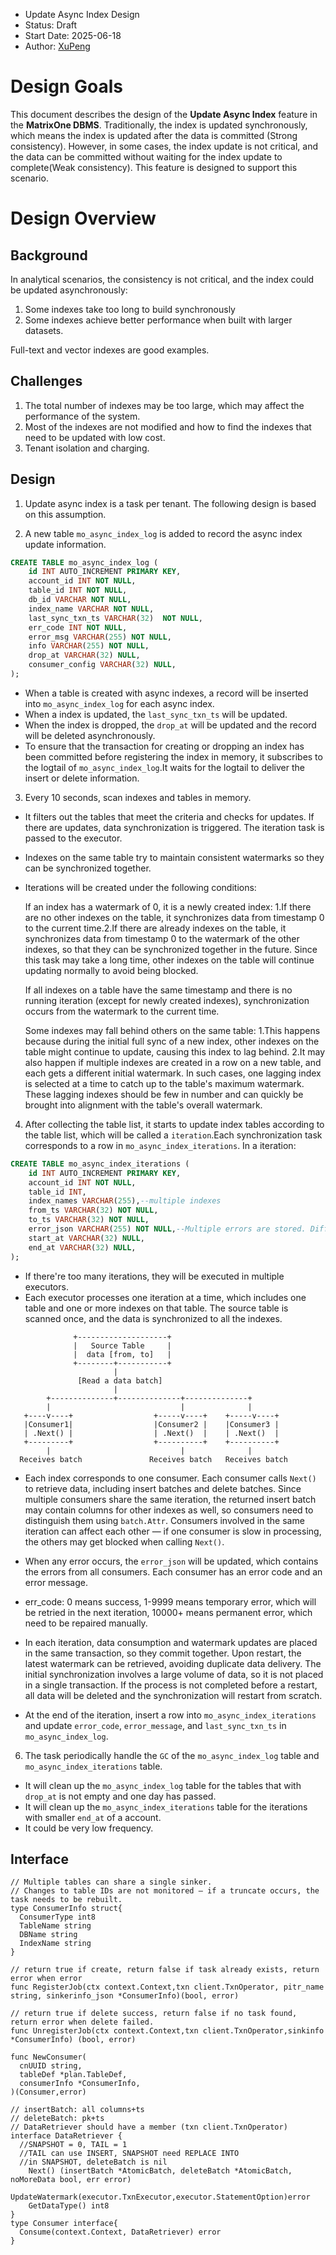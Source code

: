 - Update Async Index Design
- Status: Draft
- Start Date: 2025-06-18
- Author: [XuPeng](https://github.com/XuPeng-SH)

# Design Goals

This document describes the design of the **Update Async Index** feature in the **MatrixOne DBMS**. Traditionally, the index is updated synchronously, which means the index is updated after the data is committed (Strong consistency). However, in some cases, the index update is not critical, and the data can be committed without waiting for the index update to complete(Weak consistency). This feature is designed to support this scenario.

# Design Overview

## Background

In analytical scenarios, the consistency is not critical, and the index could be updated asynchronously:
1. Some indexes take too long to build synchronously
2. Some indexes achieve better performance when built with larger datasets.

Full-text and vector indexes are good examples.

## Challenges

1. The total number of indexes may be too large, which may affect the performance of the system.
2. Most of the indexes are not modified and how to find the indexes that need to be updated with low cost.
3. Tenant isolation and charging.

## Design

1. Update async index is a task per tenant. The following design is based on this assumption.

2. A new table `mo_async_index_log` is added to record the async index update information.
```sql
CREATE TABLE mo_async_index_log (
    id INT AUTO_INCREMENT PRIMARY KEY,
    account_id INT NOT NULL,
    table_id INT NOT NULL,
    db_id VARCHAR NOT NULL,
    index_name VARCHAR NOT NULL,
    last_sync_txn_ts VARCHAR(32)  NOT NULL,
    err_code INT NOT NULL,
    error_msg VARCHAR(255) NOT NULL,
    info VARCHAR(255) NOT NULL,
    drop_at VARCHAR(32) NULL,
    consumer_config VARCHAR(32) NULL,
);

```
- When a table is created with async indexes, a record will be inserted into `mo_async_index_log` for each async index.
- When a index is updated, the `last_sync_txn_ts` will be updated.
- When the index is dropped, the `drop_at` will be updated and the record will be deleted asynchronously.
- To ensure that the transaction for creating or dropping an index has been committed before registering the index in memory, it subscribes to the logtail of `mo_async_index_log`.It waits for the logtail to deliver the insert or delete information.

3. Every 10 seconds, scan indexes and tables in memory.

- It filters out the tables that meet the criteria and checks for updates. If there are updates, data synchronization is triggered. The iteration task is passed to the executor.
- Indexes on the same table try to maintain consistent watermarks so they can be synchronized together.

- Iterations will be created under the following conditions:

   If an index has a watermark of 0, it is a newly created index: 1.If there are no other indexes on the table, it synchronizes data from timestamp 0 to the current time.2.If there are already indexes on the table, it synchronizes data from timestamp 0 to the watermark of the other indexes, so that they can be synchronized together in the future. Since this task may take a long time, other indexes on the table will continue updating normally to avoid being blocked.

   If all indexes on a table have the same timestamp and there is no running iteration (except for newly created indexes), synchronization occurs from the watermark to the current time.

   Some indexes may fall behind others on the same table: 1.This happens because during the initial full sync of a new index, other indexes on the table might continue to update, causing this index to lag behind. 2.It may also happen if multiple indexes are created in a row on a new table, and each gets a different initial watermark. In such cases, one lagging index is selected at a time to catch up to the table's maximum watermark. These lagging indexes should be few in number and can quickly be brought into alignment with the table's overall watermark.

4. After collecting the table list, it starts to update index tables according to the table list, which will be called a `iteration`.Each synchronization task corresponds to a row in `mo_async_index_iterations`. In a iteration:
```sql
CREATE TABLE mo_async_index_iterations (
    id INT AUTO_INCREMENT PRIMARY KEY,
    account_id INT NOT NULL,
    table_id INT,
    index_names VARCHAR(255),--multiple indexes
    from_ts VARCHAR(32) NOT NULL,
    to_ts VARCHAR(32) NOT NULL,
    error_json VARCHAR(255) NOT NULL,--Multiple errors are stored. Different consumers may have different errors.
    start_at VARCHAR(32) NULL,
    end_at VARCHAR(32) NULL,
);
```
- If there're too many iterations, they will be executed in multiple executors.
- Each executor processes one iteration at a time, which includes one table and one or more indexes on that table. The source table is scanned once, and the data is synchronized to all the indexes.
```
              +--------------------+
              |   Source Table     |
              |  data [from, to]   |
              +--------+-----------+
                       |
               [Read a data batch]
                       |
        +--------------+--------------+--------------+
        |                             |              |
   +----v----+                  +-----v----+    +-----v----+
   |Consumer1|                  |Consumer2 |    |Consumer3 |
   | .Next() |                  | .Next()  |    | .Next()  |
   +---------+                  +----------+    +----------+
        |                             |              |
  Receives batch               Receives batch   Receives batch

```
- Each index corresponds to one consumer. Each consumer calls `Next()` to retrieve data, including insert batches and delete batches. Since multiple consumers share the same iteration, the returned insert batch may contain columns for other indexes as well, so consumers need to distinguish them using `batch.Attr`. Consumers involved in the same iteration can affect each other — if one consumer is slow in processing, the others may get blocked when calling `Next()`.
- When any error occurs, the `error_json` will be updated, which contains the errors from all consumers. Each consumer has an error code and an error message.
- err_code: 0 means success, 1-9999 means temporary error, which will be retried in the next iteration, 10000+ means permanent error, which need to be repaired manually.
- In each iteration, data consumption and watermark updates are placed in the same transaction, so they commit together. Upon restart, the latest watermark can be retrieved, avoiding duplicate data delivery. The initial synchronization involves a large volume of data, so it is not placed in a single transaction. If the process is not completed before a restart, all data will be deleted and the synchronization will restart from scratch.

- At the end of the iteration, insert a row into `mo_async_index_iterations` and update `error_code`, `error_message`, and `last_sync_txn_ts` in `mo_async_index_log`.

6. The task periodically handle the `GC` of the `mo_async_index_log` table and `mo_async_index_iterations` table.
- It will clean up the `mo_async_index_log` table for the tables that with `drop_at` is not empty and one day has passed.
- It will clean up the `mo_async_index_iterations` table for the iterations with smaller `end_at` of a account.
- It could be very low frequency.


## Interface
```golang
// Multiple tables can share a single sinker.
// Changes to table IDs are not monitored — if a truncate occurs, the task needs to be rebuilt.
type ConsumerInfo struct{
  ConsumerType int8
  TableName string
  DBName string
  IndexName string
}

// return true if create, return false if task already exists, return error when error
func RegisterJob(ctx context.Context,txn client.TxnOperator, pitr_name string, sinkerinfo_json *ConsumerInfo)(bool, error)

// return true if delete success, return false if no task found, return error when delete failed.
func UnregisterJob(ctx context.Context,txn client.TxnOperator,sinkinfo *ConsumerInfo) (bool, error)

func NewConsumer(
  cnUUID string,
  tableDef *plan.TableDef,
  consumerInfo *ConsumerInfo,
)(Consumer,error)

// insertBatch: all columns+ts
// deleteBatch: pk+ts
// DataRetriever should have a member (txn client.TxnOperator)
interface DataRetriever {
  //SNAPSHOT = 0, TAIL = 1
  //TAIL can use INSERT, SNAPSHOT need REPLACE INTO
  //in SNAPSHOT, deleteBatch is nil
    Next() (insertBatch *AtomicBatch, deleteBatch *AtomicBatch, noMoreData bool, err error)
    UpdateWatermark(executor.TxnExecutor,executor.StatementOption)error
    GetDataType() int8
}
type Consumer interface{
  Consume(context.Context, DataRetriever) error
}
```














